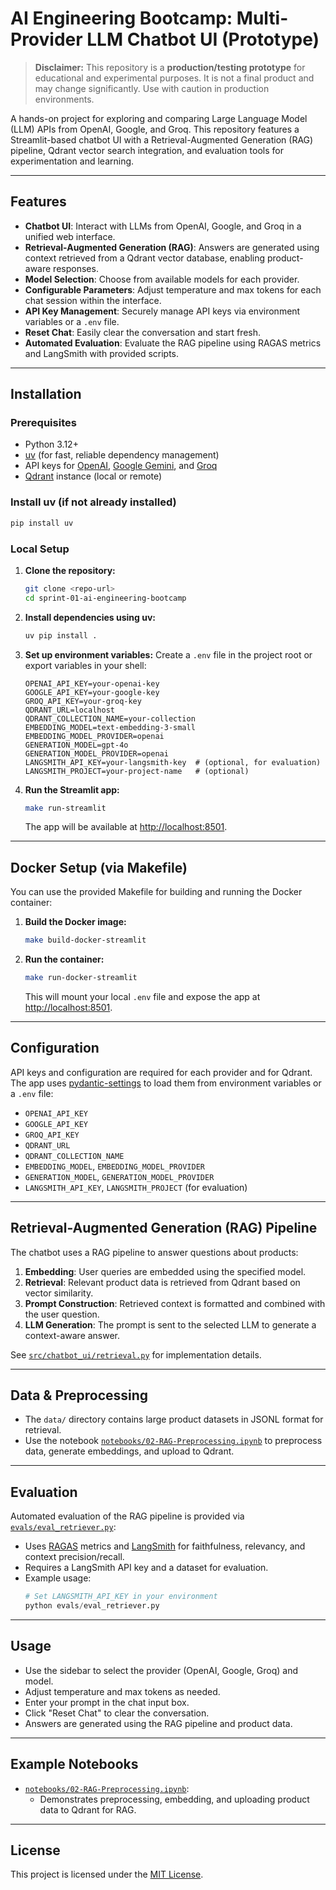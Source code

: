 # AI Engineering Bootcamp: Multi-Provider LLM Chatbot UI (Prototype)

> **Disclaimer:** This repository is a **production/testing prototype** for educational and experimental purposes. It is not a final product and may change significantly. Use with caution in production environments.

A hands-on project for exploring and comparing Large Language Model (LLM) APIs from OpenAI, Google, and Groq. This repository features a Streamlit-based chatbot UI with a Retrieval-Augmented Generation (RAG) pipeline, Qdrant vector search integration, and evaluation tools for experimentation and learning.

---

## Features

- **Chatbot UI**: Interact with LLMs from OpenAI, Google, and Groq in a unified web interface.
- **Retrieval-Augmented Generation (RAG)**: Answers are generated using context retrieved from a Qdrant vector database, enabling product-aware responses.
- **Model Selection**: Choose from available models for each provider.
- **Configurable Parameters**: Adjust temperature and max tokens for each chat session within the interface.
- **API Key Management**: Securely manage API keys via environment variables or a `.env` file.
- **Reset Chat**: Easily clear the conversation and start fresh.
- **Automated Evaluation**: Evaluate the RAG pipeline using RAGAS metrics and LangSmith with provided scripts.

---

## Installation

### Prerequisites
- Python 3.12+
- [uv](https://github.com/astral-sh/uv) (for fast, reliable dependency management)
- API keys for [OpenAI](https://platform.openai.com/), [Google Gemini](https://ai.google.dev/), and [Groq](https://console.groq.com/)
- [Qdrant](https://qdrant.tech/) instance (local or remote)

### Install uv (if not already installed)
```bash
pip install uv
```

### Local Setup
1. **Clone the repository:**
   ```bash
   git clone <repo-url>
   cd sprint-01-ai-engineering-bootcamp
   ```
2. **Install dependencies using uv:**
   ```bash
   uv pip install .
   ```
3. **Set up environment variables:**
   Create a `.env` file in the project root or export variables in your shell:
   ```env
   OPENAI_API_KEY=your-openai-key
   GOOGLE_API_KEY=your-google-key
   GROQ_API_KEY=your-groq-key
   QDRANT_URL=localhost
   QDRANT_COLLECTION_NAME=your-collection
   EMBEDDING_MODEL=text-embedding-3-small
   EMBEDDING_MODEL_PROVIDER=openai
   GENERATION_MODEL=gpt-4o
   GENERATION_MODEL_PROVIDER=openai
   LANGSMITH_API_KEY=your-langsmith-key  # (optional, for evaluation)
   LANGSMITH_PROJECT=your-project-name   # (optional)
   ```
4. **Run the Streamlit app:**
   ```bash
   make run-streamlit
   ```
   The app will be available at [http://localhost:8501](http://localhost:8501).

---

## Docker Setup (via Makefile)

You can use the provided Makefile for building and running the Docker container:

1. **Build the Docker image:**
   ```bash
   make build-docker-streamlit
   ```
2. **Run the container:**
   ```bash
   make run-docker-streamlit
   ```
   This will mount your local `.env` file and expose the app at [http://localhost:8501](http://localhost:8501).

---

## Configuration

API keys and configuration are required for each provider and for Qdrant. The app uses [pydantic-settings](https://docs.pydantic.dev/latest/concepts/pydantic_settings/) to load them from environment variables or a `.env` file:
- `OPENAI_API_KEY`
- `GOOGLE_API_KEY`
- `GROQ_API_KEY`
- `QDRANT_URL`
- `QDRANT_COLLECTION_NAME`
- `EMBEDDING_MODEL`, `EMBEDDING_MODEL_PROVIDER`
- `GENERATION_MODEL`, `GENERATION_MODEL_PROVIDER`
- `LANGSMITH_API_KEY`, `LANGSMITH_PROJECT` (for evaluation)

---

## Retrieval-Augmented Generation (RAG) Pipeline

The chatbot uses a RAG pipeline to answer questions about products:
1. **Embedding**: User queries are embedded using the specified model.
2. **Retrieval**: Relevant product data is retrieved from Qdrant based on vector similarity.
3. **Prompt Construction**: Retrieved context is formatted and combined with the user question.
4. **LLM Generation**: The prompt is sent to the selected LLM to generate a context-aware answer.

See [`src/chatbot_ui/retrieval.py`](src/chatbot_ui/retrieval.py) for implementation details.

---

## Data & Preprocessing

- The `data/` directory contains large product datasets in JSONL format for retrieval.
- Use the notebook [`notebooks/02-RAG-Preprocessing.ipynb`](notebooks/02-RAG-Preprocessing.ipynb) to preprocess data, generate embeddings, and upload to Qdrant.

---

## Evaluation

Automated evaluation of the RAG pipeline is provided via [`evals/eval_retriever.py`](evals/eval_retriever.py):
- Uses [RAGAS](https://github.com/explodinggradients/ragas) metrics and [LangSmith](https://smith.langchain.com/) for faithfulness, relevancy, and context precision/recall.
- Requires a LangSmith API key and a dataset for evaluation.
- Example usage:
  ```python
  # Set LANGSMITH_API_KEY in your environment
  python evals/eval_retriever.py
  ```

---

## Usage

- Use the sidebar to select the provider (OpenAI, Google, Groq) and model.
- Adjust temperature and max tokens as needed.
- Enter your prompt in the chat input box.
- Click "Reset Chat" to clear the conversation.
- Answers are generated using the RAG pipeline and product data.

---

## Example Notebooks

- [`notebooks/02-RAG-Preprocessing.ipynb`](notebooks/02-RAG-Preprocessing.ipynb):
  - Demonstrates preprocessing, embedding, and uploading product data to Qdrant for RAG.

---

## License

This project is licensed under the [MIT License](LICENSE). 